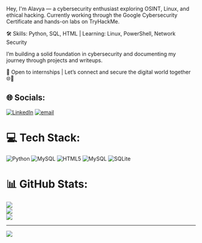 Hey, I'm Alavya — 
a cybersecurity enthusiast exploring OSINT, Linux, and ethical hacking.
Currently working through the Google Cybersecurity Certificate and hands-on labs on TryHackMe.

🛠️ Skills: Python, SQL, HTML |
Learning: Linux, PowerShell, Network Security

I’m building a solid foundation in cybersecurity and documenting my journey through projects and writeups.

💼 Open to internships | Let’s connect and secure the digital world together 🌐🔐


## 🌐 Socials:
[![LinkedIn](https://img.shields.io/badge/LinkedIn-%230077B5.svg?logo=linkedin&logoColor=white)](https://linkedin.com/in/AlavyaSharma) [![email](https://img.shields.io/badge/Email-D14836?logo=gmail&logoColor=white)](mailto:alavyasharma2007@gmail.com) 

# 💻 Tech Stack:
![Python](https://img.shields.io/badge/python-3670A0?style=for-the-badge&logo=python&logoColor=ffdd54) ![MySQL](https://img.shields.io/badge/mysql-4479A1.svg?style=for-the-badge&logo=mysql&logoColor=white) ![HTML5](https://img.shields.io/badge/html5-%23E34F26.svg?style=for-the-badge&logo=html5&logoColor=white) ![MySQL](https://img.shields.io/badge/mysql-4479A1.svg?style=for-the-badge&logo=mysql&logoColor=white) ![SQLite](https://img.shields.io/badge/sqlite-%2307405e.svg?style=for-the-badge&logo=sqlite&logoColor=white)
# 📊 GitHub Stats:
![](https://github-readme-stats.vercel.app/api?username=alavyasharma&theme=shades-of-purple&hide_border=false&include_all_commits=false&count_private=false)<br/>
![](https://nirzak-streak-stats.vercel.app/?user=alavyasharma&theme=shades-of-purple&hide_border=false)<br/>
![](https://github-readme-stats.vercel.app/api/top-langs/?username=alavyasharma&theme=shades-of-purple&hide_border=false&include_all_commits=false&count_private=false&layout=compact)

---
[![](https://visitcount.itsvg.in/api?id=alavyasharma&icon=0&color=0)](https://visitcount.itsvg.in)

<!-- Proudly created with GPRM ( https://gprm.itsvg.in ) -->
